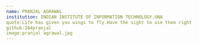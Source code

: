 ```yaml
---
name: PRANJAL AGRAWAL
institution: INDIAN INSTITUTE OF INFORMATION TECHNOLOGY,UNA
quote:Life has given you wings to fly.Have the sight to use them right.
github:264pranjal
image:pranjal agrawal.jpg
---
```

